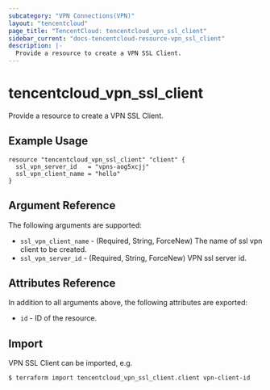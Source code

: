 ```yaml
---
subcategory: "VPN Connections(VPN)"
layout: "tencentcloud"
page_title: "TencentCloud: tencentcloud_vpn_ssl_client"
sidebar_current: "docs-tencentcloud-resource-vpn_ssl_client"
description: |-
  Provide a resource to create a VPN SSL Client.
---
```


# tencentcloud_vpn_ssl_client

Provide a resource to create a VPN SSL Client.

## Example Usage

```hcl
resource "tencentcloud_vpn_ssl_client" "client" {
  ssl_vpn_server_id   = "vpns-aog5xcjj"
  ssl_vpn_client_name = "hello"
}
```

## Argument Reference

The following arguments are supported:

* `ssl_vpn_client_name` - (Required, String, ForceNew) The name of ssl vpn client to be created.
* `ssl_vpn_server_id` - (Required, String, ForceNew) VPN ssl server id.

## Attributes Reference

In addition to all arguments above, the following attributes are exported:

* `id` - ID of the resource.




## Import

VPN SSL Client can be imported, e.g.

```
$ terraform import tencentcloud_vpn_ssl_client.client vpn-client-id
```

